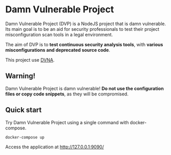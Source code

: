 # Damn Vulnerable Project

Damn Vulnerable Project (DVP) is a NodeJS project that is damn vulnerable. Its main goal is to be an aid for security professionals to test their project misconfiguration scan tools in a legal environment.

The aim of DVP is to **test continuous security analysis tools**, with **various misconfigurations and deprecated source code**.

This project use [DVNA](https://github.com/appsecco/dvna).

## Warning!

Damn Vulnerable Project is damn vulnerable! **Do not use the configuration files or copy code snippets**, as they will be compromised.

## Quick start

Try Damn Vulnerable Project using a single command with docker-compose.

```bash
docker-compose up
```

Access the application at http://127.0.0.1:9090/